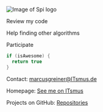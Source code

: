![Image of Spi logo](https://ITsmus.de/wp-content/uploads/New_Logo_Spi_Inverted_Small_50.png)

Review my code

Help finding other algorithms

Participate

```C#
if (isAwesome) {
  return true
}
```

Contact:
marcusgreiner@ITsmus.de

Homepage:
[See me on ITsmus](https://ITsmus.de)

Projects on GitHub:
[Repositories](https://github.com/velotist)
